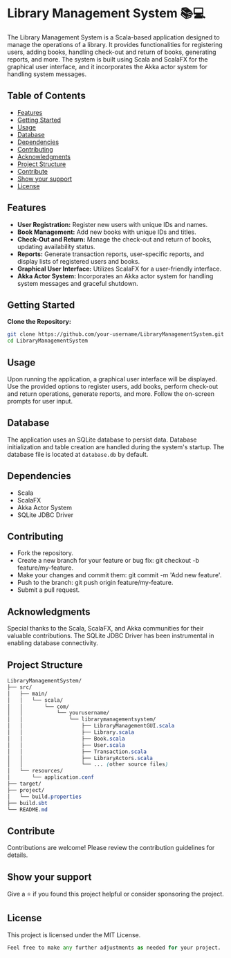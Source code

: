 # Library Management System 📚💻

The Library Management System is a Scala-based application designed to manage the operations of a library. It provides functionalities for registering users, adding books, handling check-out and return of books, generating reports, and more. The system is built using Scala and ScalaFX for the graphical user interface, and it incorporates the Akka actor system for handling system messages.

## Table of Contents
- [Features](#features)
- [Getting Started](#getting-started)
- [Usage](#usage)
- [Database](#database)
- [Dependencies](#dependencies)
- [Contributing](#contributing)
- [Acknowledgments](#acknowledgments)
- [Project Structure](#project-structure)
- [Contribute](#contribute)
- [Show your support](#show-your-support)
- [License](#license)

## Features
- **User Registration:** Register new users with unique IDs and names.
- **Book Management:** Add new books with unique IDs and titles.
- **Check-Out and Return:** Manage the check-out and return of books, updating availability status.
- **Reports:** Generate transaction reports, user-specific reports, and display lists of registered users and books.
- **Graphical User Interface:** Utilizes ScalaFX for a user-friendly interface.
- **Akka Actor System:** Incorporates an Akka actor system for handling system messages and graceful shutdown.

## Getting Started
 **Clone the Repository:**
   ```bash
   git clone https://github.com/your-username/LibraryManagementSystem.git
   cd LibraryManagementSystem
   ```

## Usage
Upon running the application, a graphical user interface will be displayed. Use the provided options to register users, add books, perform check-out and return operations, generate reports, and more. Follow the on-screen prompts for user input.

## Database
The application uses an SQLite database to persist data. Database initialization and table creation are handled during the system's startup. The database file is located at `database.db` by default.

## Dependencies
   - Scala
   - ScalaFX
   - Akka Actor System
   - SQLite JDBC Driver

## Contributing
   - Fork the repository.
   - Create a new branch for your feature or bug fix: git checkout -b feature/my-feature.
   - Make your changes and commit them: git commit -m 'Add new feature'.
   - Push to the branch: git push origin feature/my-feature.
   - Submit a pull request.
     
## Acknowledgments
Special thanks to the Scala, ScalaFX, and Akka communities for their valuable contributions. The SQLite JDBC Driver has been instrumental in enabling database connectivity.

## Project Structure
``` CSS
LibraryManagementSystem/
├── src/
│   ├── main/
│   │   └── scala/
│   │       └── com/
│   │           └── yourusername/
│   │               └── librarymanagementsystem/
│   │                   ├── LibraryManagementGUI.scala
│   │                   ├── Library.scala
│   │                   ├── Book.scala
│   │                   ├── User.scala
│   │                   ├── Transaction.scala
│   │                   ├── LibraryActors.scala
│   │                   └── ... (other source files)
│   └── resources/
│       └── application.conf
├── target/
├── project/
│   └── build.properties
├── build.sbt
└── README.md
```

## Contribute
Contributions are welcome! Please review the contribution guidelines for details.

## Show your support
Give a ⭐️ if you found this project helpful or consider sponsoring the project.

## License
This project is licensed under the MIT License.

```python
Feel free to make any further adjustments as needed for your project.
```
